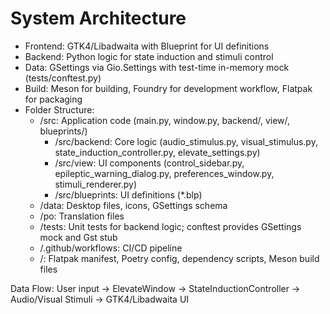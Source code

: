 # System Architecture
- Frontend: GTK4/Libadwaita with Blueprint for UI definitions
- Backend: Python logic for state induction and stimuli control
- Data: GSettings via Gio.Settings with test-time in-memory mock (tests/conftest.py)
- Build: Meson for building, Foundry for development workflow, Flatpak for packaging
- Folder Structure:
  - /src: Application code (main.py, window.py, backend/, view/, blueprints/)
    - /src/backend: Core logic (audio_stimulus.py, visual_stimulus.py, state_induction_controller.py, elevate_settings.py)
    - /src/view: UI components (control_sidebar.py, epileptic_warning_dialog.py, preferences_window.py, stimuli_renderer.py)
    - /src/blueprints: UI definitions (*.blp)
  - /data: Desktop files, icons, GSettings schema
  - /po: Translation files
  - /tests: Unit tests for backend logic; conftest provides GSettings mock and Gst stub
  - /.github/workflows: CI/CD pipeline
  - /: Flatpak manifest, Poetry config, dependency scripts, Meson build files

Data Flow: User input → ElevateWindow → StateInductionController → Audio/Visual Stimuli → GTK4/Libadwaita UI